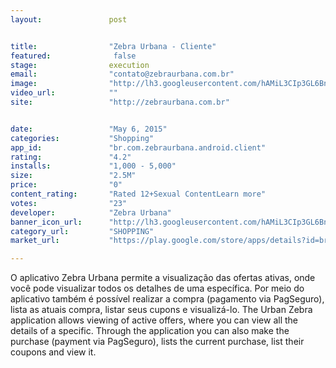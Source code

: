 ```yaml
---
layout:               post


title:                "Zebra Urbana - Cliente"
featured:              false
stage:                execution
email:                "contato@zebraurbana.com.br"
image:                "http://lh3.googleusercontent.com/hAMiL3CIp3GL6BnC_CevAaDcPd_7ZhysT9rbyoHCZeziO7G-0xBjmJX1bwvsKvzrUbI=w300"
video_url:            ""
site:                 "http://zebraurbana.com.br"


date:                 "May 6, 2015"
categories:           "Shopping"
app_id:               "br.com.zebraurbana.android.client"
rating:               "4.2"
installs:             "1,000 - 5,000"
size:                 "2.5M"
price:                "0"
content_rating:       "Rated 12+Sexual ContentLearn more"
votes:                "23"
developer:            "Zebra Urbana"
banner_icon_url:      "http://lh3.googleusercontent.com/hAMiL3CIp3GL6BnC_CevAaDcPd_7ZhysT9rbyoHCZeziO7G-0xBjmJX1bwvsKvzrUbI=w300"
category_url:         "SHOPPING"
market_url:           "https://play.google.com/store/apps/details?id=br.com.zebraurbana.android.client&hl=en"

---
```

O aplicativo Zebra Urbana permite a visualização das ofertas ativas, onde você pode visualizar todos os detalhes de uma específica. Por meio do aplicativo também é possível realizar a compra (pagamento via PagSeguro), lista as atuais compra, listar seus cupons e visualizá-lo. The Urban Zebra application allows viewing of active offers, where you can view all the details of a specific. Through the application you can also make the purchase (payment via PagSeguro), lists the current purchase, list their coupons and view it. 
